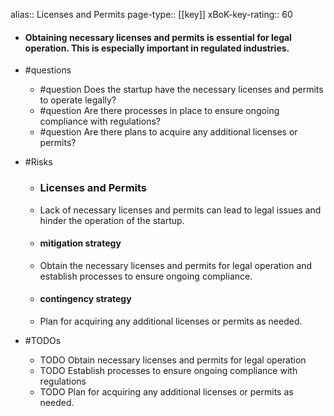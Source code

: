 alias:: Licenses and Permits
page-type:: [[key]]
xBoK-key-rating:: 60
- #### Obtaining necessary licenses and permits is essential for legal operation. This is especially important in regulated industries.
- #questions
  - #question Does the startup have the necessary licenses and permits to operate legally?
  - #question Are there processes in place to ensure ongoing compliance with regulations?
  - #question Are there plans to acquire any additional licenses or permits?
- #Risks

  - ### Licenses and Permits
  - Lack of necessary licenses and permits can lead to legal issues and hinder the operation of the startup.
  - #### mitigation strategy
  - Obtain the necessary licenses and permits for legal operation and establish processes to ensure ongoing compliance.
  - #### contingency strategy
  - Plan for acquiring any additional licenses or permits as needed.
- #TODOs
  - TODO Obtain necessary licenses and permits for legal operation
  - TODO  Establish processes to ensure ongoing compliance with regulations
  - TODO  Plan for acquiring any additional licenses or permits as needed.


